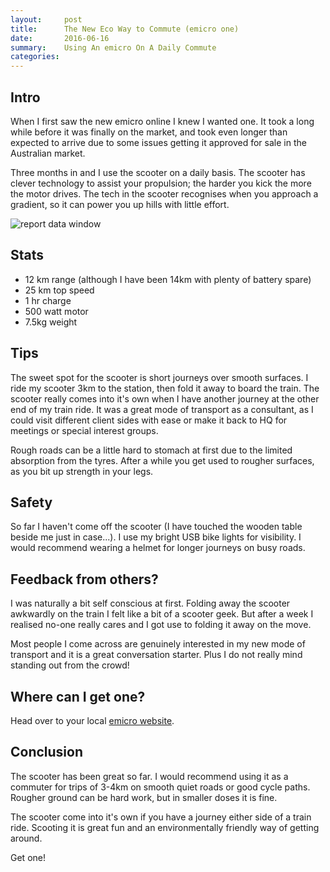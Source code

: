 ```yaml
---
layout:     post
title:      The New Eco Way to Commute (emicro one)
date:       2016-06-16
summary:    Using An emicro On A Daily Commute
categories: 
---
```


## Intro

When I first saw the new emicro online I knew I wanted one. It took a long while before it was finally on the market, and took even longer than expected to arrive due to some issues getting it approved for sale in the Australian market.

Three months in and I use the scooter on a daily basis.  The scooter has clever technology to assist your propulsion; the harder you kick the more the motor drives. The tech in the scooter recognises when you approach a gradient, so it can power you up hills with little effort.

![report data window](http://burlistic.github.io/images/emicro/my_emicro.jpg)

## Stats

- 12 km range (although I have been 14km with plenty of battery spare)
- 25 km top speed
- 1 hr charge
- 500 watt motor
- 7.5kg weight

## Tips

The sweet spot for the scooter is short journeys over smooth surfaces. I ride my scooter 3km to the station, then fold it away to board the train. The scooter really comes into it's own when I have another journey at the other end of my train ride. It was a great mode of transport as a consultant, as I could visit different client sides with ease or make it back to HQ for meetings or special interest groups.

Rough roads can be a little hard to stomach at first due to the limited absorption from the tyres. After a while you get used to rougher surfaces, as you bit up strength in your legs.

## Safety

So far I haven't come off the scooter (I have touched the wooden table beside me just in case...). I use my bright USB bike lights for visibility. I would recommend wearing a helmet for longer journeys on busy roads.

## Feedback from others?

I was naturally a bit self conscious at first. Folding away the scooter awkwardly on the train I felt like a bit of a scooter geek. But after a week I realised no-one really cares and I got use to folding it away on the move.

Most people I come across are genuinely interested in my new mode of transport and it is a great conversation starter. Plus I do not really mind standing out from the crowd!

## Where can I get one?

Head over to your local [emicro website](https://www.microscooters.com.au/emicro-one). 

## Conclusion

The scooter has been great so far. I would recommend using it as a commuter for trips of 3-4km on smooth quiet roads or good cycle paths. Rougher ground can be hard work, but in smaller doses it is fine.

The scooter come into it's own if you have a journey either side of a train ride. Scooting it is great fun and an environmentally friendly way of getting around.

Get one!